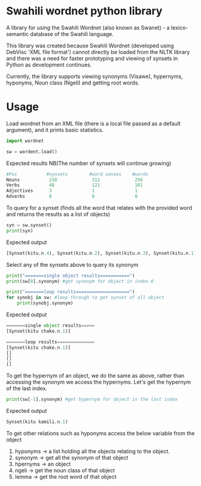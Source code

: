 # Swahili wordnet python library

A library for using the Swahili Wordnet (also known as Swanet) - a lexico-semantic database of the Swahili language.

This library was created because Swahili Wordnet (developed using DebVisc 'XML file format') cannot directly be loaded from the NLTK library and there was a need for faster prototyping and viewing
of synsets in Python as development continues. 

Currently, the library supports viewing synonyms (Visawe), hypernyms, hyponyms, Noun class (Ngeli) and getting root words.

# Usage

Load wordnet from an XML file (there is a local file passed as a default argument), and it prints basic statistics.

```python
import wordnet

sw = wordent.load()

````
Expected results NB(The number of synsets will continue growing)

```python
#Pos           #synsets        #word senses    #words
Nouns           210             311             256
Verbs           48              121             101
Adjectives      3               1               1
Adverbs         0               0               0

```

To query for a synset (finds all the word that relates with the provided word and returns the results as a list of objects)

```python
syn = sw.synset()
print(syn)

```
Expected output

```python
[Synset(kitu.n.4), Synset(kitu.n.2), Synset(kitu.n.3), Synset(kitu.n.1)]

```
Select any of the synsets above to query its synonym

```python
print("=======single object results===========")
print(sw[0].synonym) #get synonym for object in index 0

print("=======loop results====================")
for synobj in sw: #loop through to get synset of all object
    print(synobj.synonym)
```
Expected output 

```python
=======single object results=====
[Synset(kitu chake.n.1)]

=======loop results==============
[Synset(kitu chake.n.1)]
[]
[]
[]
```
To get the hypernym of an object, we do the same as above, rather than accessing the synonym we access the hypernyms. Let's get the hypernym of the last index.

```python
print(sw[-1].synonym) #get hypernym for object in the last index
```
Expected output

```python
Synset(kitu kamili.n.1)
```
To get other relations such as hyponyms access the below variable from the object
1. hyponyms -> a list holding all the objects relating to the object.
2. synonym  -> get all the synonym of that object
3. hpernyms -> an object
4. ngeli    -> get the noun class of that object
5. lemma    -> get the root word of that object

